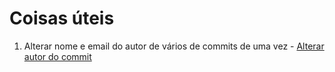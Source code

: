 # Coisas úteis

1. Alterar nome e email do autor de vários de commits de uma vez - [Alterar autor do commit](https://github.com/paulodelia/coisas-uteis/tree/master/Alterar%20autor%20do%20commit)
